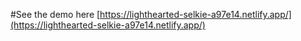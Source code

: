 #See the demo here
[https://lighthearted-selkie-a97e14.netlify.app/](https://lighthearted-selkie-a97e14.netlify.app/)

 
